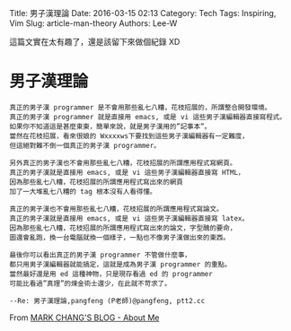 Title: 男子漢理論
Date: 2016-03-15 02:13
Category: Tech
Tags: Inspiring, Vim
Slug: article-man-theory
Authors: Lee-W

這篇文實在太有趣了，還是該留下來做個紀錄 XD

<!--more-->

# 男子漢理論

```text
真正的男子漢 programmer 是不會用那些亂七八糟，花枝招展的，所謂整合開發環境。
真正的男子漢 programmer 就是直接用 emacs, 或是 vi 這些男子漢編輯器直接寫程式。
如果你不知道這是甚麼東東，簡單來說，就是男子漢用的”記事本”。
當然在花枝招展，看來很娘的 Wxxxxws下要找到這些男子漢編輯器有一定難度，
但這絕對難不倒一個真正的男子漢 programmer。

另外真正的男子漢也不會用那些亂七八糟，花枝招展的所謂應用程式寫網頁。
真正的男子漢就是直接用 emacs, 或是 vi 這些男子漢編輯器直接寫 HTML，
因為那些亂七八糟，花枝招展的所謂應用程式寫出來的網頁
加了一大堆亂七八糟的 tag 根本沒有人看得懂。

真正的男子漢也不會用那些亂七八糟，花枝招展的所謂應用程式寫論文。
真正的男子漢就是直接用 emacs, 或是 vi 這些男子漢編輯器直接寫 latex。
因為那些亂七八糟，花枝招展的所謂應用程式寫出來的論文，字型醜的要命，
圖還會亂跑，換一台電腦就換一個樣子，一點也不像男子漢做出來的東西。

最後你可以看出真正的男子漢 programmer 不管做什麼事，
都只用男子漢編輯器就能搞定，這就是成為男子漢 programmer 的重點。
當然最好還是用 ed 這種神物，只是現存看過 ed 的 programmer
可能比看過”真理”的煉金術士還少，在此就不苛求了。

--Re: 男子漢理論,pangfeng (P老師)@pangfeng, ptt2.cc
```

From [MARK CHANG'S BLOG - About Me](http://cpmarkchang.logdown.com/pages/about-me)
